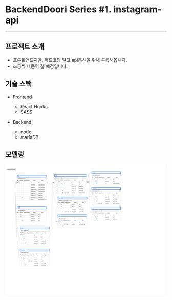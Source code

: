# BackendDoori Series #1. instagram-api

--------
## 프로젝트 소개
- 프론트앤드지만, 하드코딩 말고 api통신을 위해 구축해봅니다.
- 조금씩 다듬어 갈 예정입니다.

## 기술 스택
- Frontend
  - React Hooks
  - SASS

- Backend
  - node
  - mariaDB

## 모델링
![alt insta-aquery](https://github.com/gollumnima/instagram-api/blob/main/insta_aquery_byDoori.png?raw=true)

